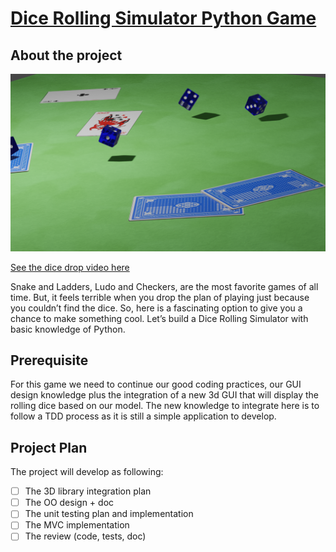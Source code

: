# [Dice Rolling Simulator Python Game](https://data-flair.training/blogs/dice-rolling-simulator-python/)
## About the project

![assets/casino_2.png](assets/casino_2.png)

[See the dice drop video here](assets/0000-2000.mp4)

Snake and Ladders, Ludo and Checkers, are the most favorite games of all time. 
But, it feels terrible when you drop the plan of playing just because you
couldn’t find the dice. So, here is a fascinating option to give you a chance
to make something cool. Let’s build a Dice Rolling Simulator with basic
knowledge of Python.

## Prerequisite
For this game we need to continue our good coding practices, our GUI design
knowledge plus the integration of a new 3d GUI that will display the rolling
dice based on our model. The new knowledge to integrate here is to follow a
TDD process as it is still a simple application to develop.

## Project Plan
The project will develop as following:

- [ ] The 3D library integration plan
- [ ] The OO design + doc
- [ ] The unit testing plan and implementation
- [ ] The MVC implementation
- [ ] The review (code, tests, doc)